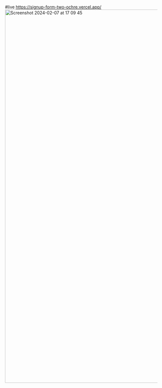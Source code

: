 #live  https://signup-form-two-ochre.vercel.app/
<img width="1230" alt="Screenshot 2024-02-07 at 17 09 45" src="https://github.com/Tkharkhelauri/signup-form/assets/95001028/63e24c0c-15d4-49bd-a638-b23bf478a616">

